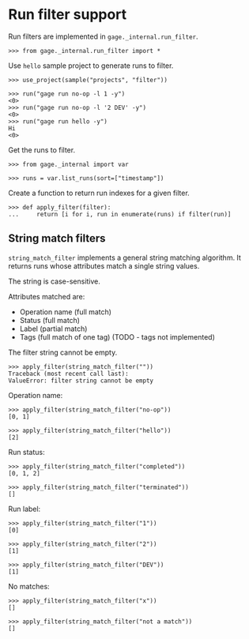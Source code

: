 # Run filter support

Run filters are implemented in `gage._internal.run_filter`.

    >>> from gage._internal.run_filter import *

Use `hello` sample project to generate runs to filter.

    >>> use_project(sample("projects", "filter"))

    >>> run("gage run no-op -l 1 -y")
    <0>
    >>> run("gage run no-op -l '2 DEV' -y")
    <0>
    >>> run("gage run hello -y")
    Hi
    <0>

Get the runs to filter.

    >>> from gage._internal import var

    >>> runs = var.list_runs(sort=["timestamp"])

Create a function to return run indexes for a given filter.

    >>> def apply_filter(filter):
    ...     return [i for i, run in enumerate(runs) if filter(run)]

## String match filters

`string_match_filter` implements a general string matching algorithm. It
returns runs whose attributes match a single string values.

The string is case-sensitive.

Attributes matched are:

- Operation name (full match)
- Status (full match)
- Label (partial match)
- Tags (full match of one tag) (TODO - tags not implemented)

The filter string cannot be empty.

    >>> apply_filter(string_match_filter(""))
    Traceback (most recent call last):
    ValueError: filter string cannot be empty

Operation name:

    >>> apply_filter(string_match_filter("no-op"))
    [0, 1]

    >>> apply_filter(string_match_filter("hello"))
    [2]

Run status:

    >>> apply_filter(string_match_filter("completed"))
    [0, 1, 2]

    >>> apply_filter(string_match_filter("terminated"))
    []

Run label:

    >>> apply_filter(string_match_filter("1"))
    [0]

    >>> apply_filter(string_match_filter("2"))
    [1]

    >>> apply_filter(string_match_filter("DEV"))
    [1]

No matches:

    >>> apply_filter(string_match_filter("x"))
    []

    >>> apply_filter(string_match_filter("not a match"))
    []
